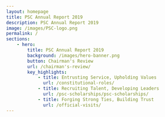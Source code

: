 ```yaml
---
layout: homepage
title: PSC Annual Report 2019
description: PSC Annual Report 2019
image: /images/PSC-logo.png
permalink: /
sections:
    - hero:
        title: PSC Annual Report 2019
        background: /images/hero-banner.png
        button: Chairman's Review
        url: /chairman's-review/
        key_highlights:
            - title: Entrusting Service, Upholding Values
              url: /constitutional-roles/
            - title: Recruiting Talent, Developing Leaders
              url: /psc-scholarships/psc-scholarships/
            - title: Forging Strong Ties, Building Trust
              url: /official-visits/
---
```

